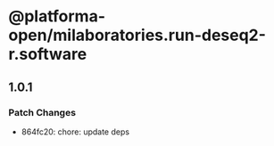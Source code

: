 # @platforma-open/milaboratories.run-deseq2-r.software

## 1.0.1

### Patch Changes

- 864fc20: chore: update deps
